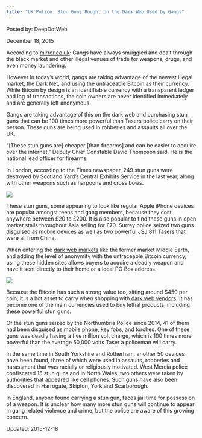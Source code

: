 ```yaml
---
title: "UK Police: Stun Guns Bought on the Dark Web Used by Gangs"
---
```


Posted by: DeepDotWeb 

<span>December 18, 2015</span>

<p>According to <a href="http://www.mirror.co.uk/news/uk-news/iphone-stun-guns-used-gangs-7016975" target="_blank">mirror.co.uk</a>: Gangs have always smuggled and dealt through the black market and other illegal venues of trade for weapons, drugs, and even money laundering.</p>
<p>However in today’s world, gangs are taking advantage of the newest illegal market, the Dark Net, and using the untraceable Bitcoin as their currency. While Bitcoin by design is an identifiable currency with a transparent ledger and log of transactions, the coin owners are never identified immediately and are generally left anonymous.</p>
<p>Gangs are taking advantage of this on the dark web and purchasing stun guns that can be 100 times more powerful than Tasers police carry on their person. These guns are being used in robberies and assaults all over the UK.</p>
<p>“[These stun guns are] cheaper [than firearms] and can be easier to acquire over the internet,” Deputy Chief Constable David Thompson said. He is the national lead officer for firearms.</p>
<p>In London, according to the Times newspaper, 249 stun guns were destroyed by Scotland Yard’s Central Exhibits Service in the last year, along with other weapons such as harpoons and cross bows.</p>

<img src="https://info-gir.github.io/deepdotweb/imgs/2015/12/Man-bought-iPhone-stun-gun1.jpg">

<p>These stun guns, some appearing to look like regular Apple iPhone devices are popular amongst teens and gang members, because they cost anywhere between £20 to £200. It is also popular to find these guns in open market stalls throughout Asia selling for £70. Surrey police seized two guns disguised as mobile devices as well as two powerful JSJ 811 Tasers that were all from China.</p>
<p>When entering the <a href="/2013/10/28/updated-llist-of-hidden-marketplaces-tor-i2p/" target="_blank">dark web markets</a> like the former market Middle Earth, and adding the level of anonymity with the untraceable Bitcoin currency, using these hidden sites allows buyers to acquire a deadly weapon and have it sent directly to their home or a local PO Box address.</p>

<img src="https://info-gir.github.io/deepdotweb/imgs/2015/12/Large-haul-of-dangerous-weapons1.jpg">

<p>Because the Bitcoin has such a strong value too, sitting around $450 per coin, it is a hot asset to carry when shopping with <a href="#">dark web vendors</a>. It has become one of the main currencies used to buy lethal products, including these powerful stun guns.</p>
<p>Of the stun guns seized by the Northumbria Police since 2014, 41 of them had been disguised as mobile phone, key fobs, and torches. One of these guns was deadly having a five million volt charge, which is 100 times more powerful than the average 50,000 volts Taser a policeman will carry.</p>
<p>In the same time in South Yorkshire and Rotherham, another 50 devices have been found, three of which were used in assaults, robberies and harassment that was racially or religiously motivated. West Mercia police confiscated 15 stun guns and in North Wales, two others were taken by authorities that appeared like cell phones. Such guns have also been discovered in Harrogate, Skipton, York and Scarborough.</p>
<p>In England, anyone found carrying a stun gun, faces jail time for possession of a weapon. It is unclear how many more stun guns will continue to appear in gang related violence and crime, but the police are aware of this growing concern.</p>

Updated: 2015-12-18

